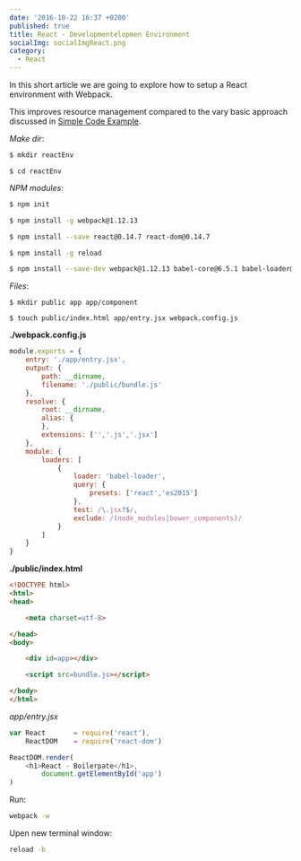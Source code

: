 ```yaml
---
date: '2016-10-22 16:37 +0200'
published: true
title: React - Developmentelopmen Environment
socialImg: socialImgReact.png
category:
  - React
---
```

In this short article we are going to explore how to setup a React environment with Webpack.

This improves resource management compared to the vary basic approach discussed in [Simple Code Example](http://develdoe.com/2016/react-simple-code-example/).


*Make dir*:  

```bash
$ mkdir reactEnv
```

```
$ cd reactEnv
```

*NPM modules*:

```bash
$ npm init
```

```bash
$ npm install -g webpack@1.12.13
```

```bash
$ npm install --save react@0.14.7 react-dom@0.14.7
```

```bash
$ npm install -g reload
```

```bash
$ npm install --save-dev webpack@1.12.13 babel-core@6.5.1 babel-loader@6.2.2 babel-preset-es2015@6.5.0 babel-preset-react@6.5.0 babel-preset-stage-0
```



*Files*:

```
$ mkdir public app app/component
```

```
$ touch public/index.html app/entry.jsx webpack.config.js
```
**./webpack.config.js**

```js
module.exports = {
    entry: './app/entry.jsx',
    output: {
        path: __dirname,
        filename: './public/bundle.js'
    },
    resolve: {
        root: __dirname,
        alias: {
        },
        extensions: ['','.js','.jsx']
    },
    module: {
        loaders: [
            {
                loader: 'babel-loader',
                query: {
                    presets: ['react','es2015']
                },
                test: /\.jsx?$/,
                exclude: /(node_modules|bower_components)/
            }
        ]
    }
}

```

**./public/index.html** 

```html
<!DOCTYPE html>
<html>
<head>

    <meta charset=utf-8>

</head>
<body>

    <div id=app></div>

    <script src=bundle.js></script>

</body>
</html>

```

*app/entry.jsx*

```js
var React       = require('react'),
    ReactDOM    = require('react-dom')

ReactDOM.render(
    <h1>React - Boilerpate</h1>,
        document.getElementById('app')
)

```

Run: 

```bash
webpack -w
```

Upen new terminal window:

```bash
reload -b
```